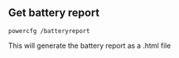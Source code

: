 ## Get battery report
`powercfg /batteryreport`

This will generate the battery report as a .html file